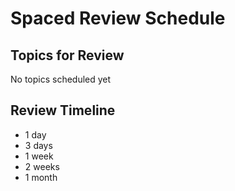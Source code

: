 # Spaced Review Schedule

## Topics for Review
No topics scheduled yet

## Review Timeline
- 1 day
- 3 days
- 1 week
- 2 weeks
- 1 month